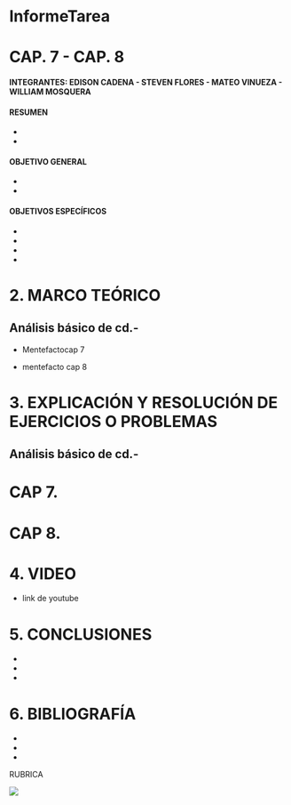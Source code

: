 # InformeTarea

# CAP. 7 - CAP. 8

#### INTEGRANTES: EDISON CADENA - STEVEN FLORES - MATEO VINUEZA - WILLIAM MOSQUERA

#### RESUMEN

*
*

  #### OBJETIVO GENERAL

*
*


  #### OBJETIVOS ESPECÍFICOS

*
*
*
*


# 2. MARCO TEÓRICO

## Análisis básico de cd.-




* Mentefactocap 7

* mentefacto cap 8




# 3. EXPLICACIÓN Y RESOLUCIÓN DE EJERCICIOS O PROBLEMAS

## Análisis básico de cd.-

# CAP 7.

# CAP 8.



# 4. VIDEO

* link de youtube

# 5. CONCLUSIONES

 * 
 *
 *
 
# 6. BIBLIOGRAFÍA

*
*
*


RUBRICA

![](https://github.com/doalulema/InformeTarea/blob/main/Tarea.png)
